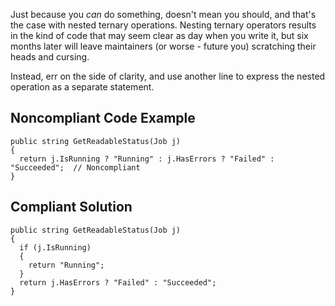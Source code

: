 
Just because you *can* do something, doesn't mean you should, and that's the case with nested ternary operations. Nesting ternary operators results in the kind of code that may seem clear as day when you write it, but six months later will leave maintainers (or worse - future you) scratching their heads and cursing.

Instead, err on the side of clarity, and use another line to express the nested operation as a separate statement.

## Noncompliant Code Example


    public string GetReadableStatus(Job j)
    {
      return j.IsRunning ? "Running" : j.HasErrors ? "Failed" : "Succeeded";  // Noncompliant
    }


## Compliant Solution


    public string GetReadableStatus(Job j)
    {
      if (j.IsRunning)
      {
        return "Running";
      }
      return j.HasErrors ? "Failed" : "Succeeded";
    }

